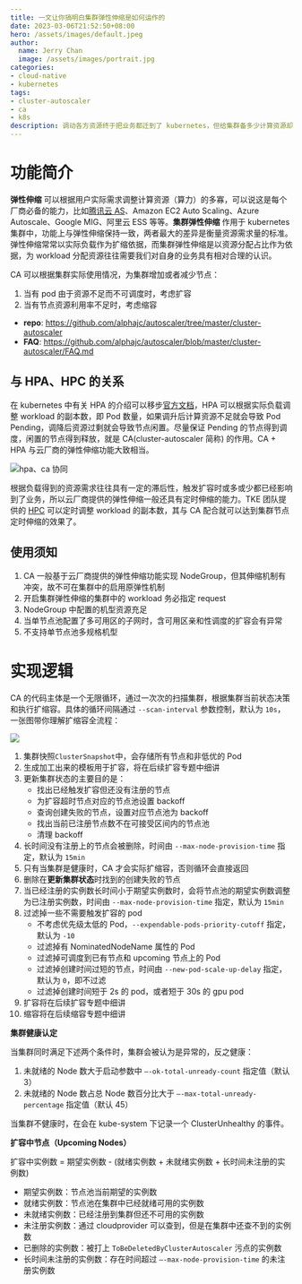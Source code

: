 ```yaml
---
title: 一文让你搞明白集群弹性伸缩是如何运作的
date: 2023-03-06T21:52:50+08:00
hero: /assets/images/default.jpeg
author:
  name: Jerry Chan
  image: /assets/images/portrait.jpg
categories:
- cloud-native
- kubernetes
tags:
- cluster-autoscaler
- ca
- k8s
description: 调动各方资源终于把业务都迁到了 kubernetes，但给集群备多少计算资源却成为了一个问题。备少了影响业务，备多了浪费钱，人工加减节点也太麻烦了，有没有什么办法可以自动解决这个问题呢？有的，那就是 cluster-autoscaler。
---
```


# 功能简介

**弹性伸缩** 可以根据用户实际需求调整计算资源（算力）的多寡，可以说这是每个厂商必备的能力，比如[腾讯云 AS](https://cloud.tencent.com/document/product/377)、Amazon EC2 Auto Scaling、Azure Autoscale、Google MIG、阿里云 ESS 等等。**集群弹性伸缩** 作用于 kubernetes 集群中，功能上与弹性伸缩保持一致，两者最大的差异是衡量资源需求量的标准。弹性伸缩常常以实际负载作为扩缩依据，而集群弹性伸缩是以资源分配占比作为依据，为 workload 分配资源往往需要我们对自身的业务具有相对合理的认识。

CA 可以根据集群实际使用情况，为集群增加或者减少节点：
1. 当有 pod 由于资源不足而不可调度时，考虑扩容
2. 当有节点资源利用率不足时，考虑缩容

- **repo**: https://github.com/alphajc/autoscaler/tree/master/cluster-autoscaler
- **FAQ**: https://github.com/alphajc/autoscaler/blob/master/cluster-autoscaler/FAQ.md

## 与 HPA、HPC 的关系

在 kubernetes 中有关 HPA 的介绍可以移步[官方文档](https://kubernetes.io/zh-cn/docs/tasks/run-application/horizontal-pod-autoscale/)，HPA 可以根据实际负载调整 workload 的副本数，即 Pod 数量，如果调升后计算资源不足就会导致 Pod Pending，调降后资源过剩就会导致节点闲置。尽量保证 Pending 的节点得到调度，闲置的节点得到释放，就是 CA(cluster-autoscaler 简称) 的作用。CA + HPA 与云厂商的弹性伸缩功能大致相当。

![hpa、ca 协同](../images/hpa-ca.webp)

根据负载得到的资源需求往往具有一定的滞后性，触发扩容时或多或少都已经影响到了业务，所以云厂商提供的弹性伸缩一般还具有定时伸缩的能力。TKE 团队提供的 [HPC](https://cloud.tencent.com/document/product/457/56753) 可以定时调整 workload 的副本数，其与 CA 配合就可以达到集群节点定时伸缩的效果了。

## 使用须知

1. CA 一般基于云厂商提供的弹性伸缩功能实现 NodeGroup，但其伸缩机制有冲突，故不可在集群中的启用原弹性机制
2. 开启集群弹性伸缩的集群中的 workload 务必指定 request
3. NodeGroup 中配置的机型资源充足
4. 当单节点池配置了多可用区的子网时，含可用区亲和性调度的扩容会有异常
5. 不支持单节点池多规格机型

# 实现逻辑

CA 的代码主体是一个无限循环，通过一次次的扫描集群，根据集群当前状态决策和执行扩缩容。具体的循环间隔通过 `--scan-interval` 参数控制，默认为 `10s`，一张图带你理解扩缩容全流程：

![](../images/2023-03-13-22-00-52.png)

1. 集群快照`ClusterSnapshot`中，会存储所有节点和非低优的 Pod
2. 生成加工出来的模板用于扩容，将在后续扩容专题中细讲
3. 更新集群状态的主要目的是：
   - 找出已经触发扩容但还没有注册的节点
   - 为扩容超时节点对应的节点池设置 backoff
   - 查询创建失败的节点，设置对应节点池为 backoff
   - 找出当前已注册节点数不在可接受区间内的节点池
   - 清理 backoff
4. 长时间没有注册上的节点会被删除，时间由 `--max-node-provision-time` 指定，默认为 `15min`
5. 只有当集群是健康时，CA 才会实际扩缩容，否则循环会直接返回
6. 删除在**更新集群状态**时找到的创建失败的节点
7. 当已经注册的实例数长时间小于期望实例数时，会将节点池的期望实例数调整为已注册实例数，时间由 `--max-node-provision-time` 指定，默认为 `15min`
8. 过滤掉一些不需要触发扩容的 pod
   - 不考虑优先级太低的 Pod，`--expendable-pods-priority-cutoff` 指定，默认为 `-10`
   - 过滤掉有 NominatedNodeName 属性的 Pod
   - 过滤掉可调度到已有节点和 upcoming 节点上的 Pod
   - 过滤掉创建时间过短的节点，时间由 `--new-pod-scale-up-delay` 指定，默认为 `0`，即不过滤
   - 过滤掉创建时间短于 2s 的 pod，或者短于 30s 的 gpu pod
9. 扩容将在后续扩容专题中细讲
10. 缩容将在后续缩容专题中细讲

**集群健康认定**

当集群同时满足下述两个条件时，集群会被认为是异常的，反之健康：

1. 未就绪的 Node 数大于启动参数中 `—-ok-total-unready-count` 指定值（默认 3）
2. 未就绪的 Node 数占总 Node 数百分比大于 `—-max-total-unready-percentage` 指定值（默认 45）

当集群不健康时，在会在 kube-system 下记录一个 ClusterUnhealthy 的事件。

**扩容中节点（Upcoming Nodes）**

扩容中实例数 = 期望实例数 - (就绪实例数 + 未就绪实例数 + 长时间未注册的实例数)

- 期望实例数：节点池当前期望的实例数
- 就绪实例数：节点池在集群中已经就绪可用的实例数
- 未就绪实例数：已经注册到集群但还不可用的实例数
- 未注册实例数：通过 cloudprovider 可以查到，但是在集群中还查不到的实例数
- 已删除的实例数：被打上 `ToBeDeletedByClusterAutoscaler` 污点的实例数
- 长时间未注册的实例数：存在时间超过 `—-max-node-provision-time` 的未注册实例数
